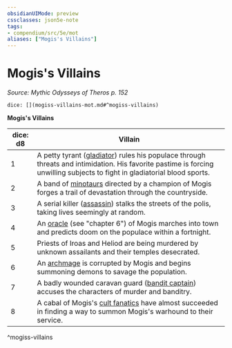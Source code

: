 ```yaml
---
obsidianUIMode: preview
cssclasses: json5e-note
tags:
- compendium/src/5e/mot
aliases: ["Mogis's Villains"]
---
```

# Mogis's Villains
*Source: Mythic Odysseys of Theros p. 152* 

`dice: [](mogiss-villains-mot.md#^mogiss-villains)`

**Mogis's Villains**

| dice: d8 | Villain |
|----------|---------|
| 1 | A petty tyrant ([gladiator](compendium/bestiary/humanoid/gladiator.md)) rules his populace through threats and intimidation. His favorite pastime is forcing unwilling subjects to fight in gladiatorial blood sports. |
| 2 | A band of [minotaurs](compendium/bestiary/monstrosity/minotaur.md) directed by a champion of Mogis forges a trail of devastation through the countryside. |
| 3 | A serial killer ([assassin](compendium/bestiary/humanoid/assassin.md)) stalks the streets of the polis, taking lives seemingly at random. |
| 4 | An [oracle](compendium/bestiary/humanoid/oracle-mot.md) (see "chapter 6") of Mogis marches into town and predicts doom on the populace within a fortnight. |
| 5 | Priests of Iroas and Heliod are being murdered by unknown assailants and their temples desecrated. |
| 6 | An [archmage](compendium/bestiary/humanoid/archmage.md) is corrupted by Mogis and begins summoning demons to savage the population. |
| 7 | A badly wounded caravan guard ([bandit captain](compendium/bestiary/humanoid/bandit-captain.md)) accuses the characters of murder and banditry. |
| 8 | A cabal of Mogis's [cult fanatics](compendium/bestiary/humanoid/cult-fanatic.md) have almost succeeded in finding a way to summon Mogis's warhound to their service. |
^mogiss-villains